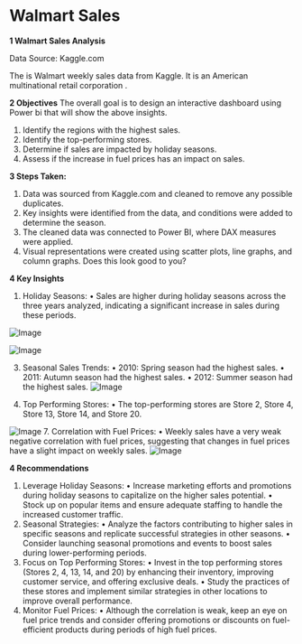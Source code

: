 # Walmart Sales

**1	Walmart Sales Analysis**

Data Source: Kaggle.com

The is Walmart weekly sales data from Kaggle. It is an American multinational retail corporation .


**2	Objectives**
The overall goal is to design an interactive dashboard using Power bi that will show the above insights.
1.	Identify the regions with the highest sales.
2.	Identify the top-performing stores.
3.	Determine if sales are impacted by holiday seasons.
4.	Assess if the increase in fuel prices has an impact on sales.

**3 Steps Taken:**
1.	Data was sourced from Kaggle.com and cleaned to remove any possible duplicates.
2.	Key insights were identified from the data, and conditions were added to determine the season.
3.	The cleaned data was connected to Power BI, where DAX measures were applied.
4.	Visual representations were created using scatter plots, line graphs, and column graphs.
Does this look good to you?

**4	Key Insights**
1.	Holiday Seasons:
•	Sales are higher during holiday seasons across the three years analyzed, indicating a significant increase in sales during these periods.

![Image](https://github.com/user-attachments/assets/8dea61b7-29a9-445d-9658-9c48f77697c8)

![Image](https://github.com/user-attachments/assets/49b8275d-86ab-4cda-9012-36eee8f83ee8)

3.	Seasonal Sales Trends:
•	2010: Spring season had the highest sales.
•	2011: Autumn season had the highest sales.
•	2012: Summer season had the highest sales.
![Image](https://github.com/user-attachments/assets/6a8b01b2-569d-47e9-b6fd-bb626192ecb5)
   
5.	Top Performing Stores:
•	The top-performing stores are Store 2, Store 4, Store 13, Store 14, and Store 20.

![Image](https://github.com/user-attachments/assets/754b1d3e-7eea-4294-a1e5-3ba3e2a3a486)
7.	Correlation with Fuel Prices:
•	Weekly sales have a very weak negative correlation with fuel prices, suggesting that changes in fuel prices have a slight impact on weekly sales.
![Image](https://github.com/user-attachments/assets/643c67a2-68cb-4614-815e-69cf3e8901b2)

**4	Recommendations**
1.	Leverage Holiday Seasons:
•	Increase marketing efforts and promotions during holiday seasons to capitalize on the higher sales potential.
•	Stock up on popular items and ensure adequate staffing to handle the increased customer traffic.
2.	Seasonal Strategies:
•	Analyze the factors contributing to higher sales in specific seasons and replicate successful strategies in other seasons.
•	Consider launching seasonal promotions and events to boost sales during lower-performing periods.
3.	Focus on Top Performing Stores:
•	Invest in the top performing stores (Stores 2, 4, 13, 14, and 20) by enhancing their inventory, improving customer service, and offering exclusive deals.
•	Study the practices of these stores and implement similar strategies in other locations to improve overall performance.
4.	Monitor Fuel Prices:
•	Although the correlation is weak, keep an eye on fuel price trends and consider offering promotions or discounts on fuel-efficient products during periods of high fuel prices.

